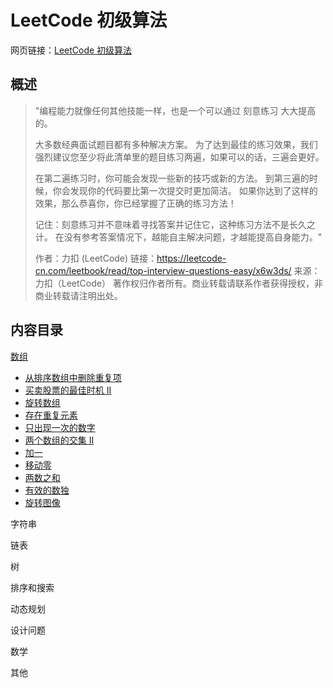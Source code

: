 # LeetCode 初级算法

网页链接：[LeetCode 初级算法](https://leetcode-cn.com/leetbook/read/top-interview-questions-easy/x6w3ds/)



## 概述

> "编程能力就像任何其他技能一样，也是一个可以通过 刻意练习 大大提高的。
>
> 大多数经典面试题目都有多种解决方案。 为了达到最佳的练习效果，我们强烈建议您至少将此清单里的题目练习两遍，如果可以的话，三遍会更好。
>
> 在第二遍练习时，你可能会发现一些新的技巧或新的方法。 到第三遍的时候，你会发现你的代码要比第一次提交时更加简洁。 如果你达到了这样的效果，那么恭喜你，你已经掌握了正确的练习方法！
>
> 记住：刻意练习并不意味着寻找答案并记住它，这种练习方法不是长久之计。 在没有参考答案情况下，越能自主解决问题，才越能提高自身能力。"
>
> 作者：力扣 (LeetCode)
> 链接：https://leetcode-cn.com/leetbook/read/top-interview-questions-easy/x6w3ds/
> 来源：力扣（LeetCode）
> 著作权归作者所有。商业转载请联系作者获得授权，非商业转载请注明出处。



## 内容目录

[数组](https://github.com/SLEEPYDOG77/LeetCode-Notes/tree/develop/Primary/1_Array)

- [从排序数组中删除重复项](https://github.com/SLEEPYDOG77/LeetCode-Notes/blob/develop/Primary/1_Array/notes/1_%E4%BB%8E%E6%8E%92%E5%BA%8F%E6%95%B0%E7%BB%84%E4%B8%AD%E5%88%A0%E9%99%A4%E9%87%8D%E5%A4%8D%E9%A1%B9.md)
- [买卖股票的最佳时机 II](https://github.com/SLEEPYDOG77/LeetCode-Notes/blob/develop/Primary/1_Array/notes/2_%E4%B9%B0%E5%8D%96%E8%82%A1%E7%A5%A8%E7%9A%84%E6%9C%80%E4%BD%B3%E6%97%B6%E6%9C%BA%202.md)
- [旋转数组](https://github.com/SLEEPYDOG77/LeetCode-Notes/blob/develop/Primary/1_Array/notes/3_%E6%97%8B%E8%BD%AC%E6%95%B0%E7%BB%84.md)
- [存在重复元素](https://github.com/SLEEPYDOG77/LeetCode-Notes/blob/develop/Primary/1_Array/notes/4_%E5%AD%98%E5%9C%A8%E9%87%8D%E5%A4%8D.md)
- [只出现一次的数字](https://github.com/SLEEPYDOG77/LeetCode-Notes/blob/develop/Primary/1_Array/notes/5_%E5%8F%AA%E5%87%BA%E7%8E%B0%E4%B8%80%E6%AC%A1%E7%9A%84%E6%95%B0%E5%AD%97.md)
- [两个数组的交集 II](https://github.com/SLEEPYDOG77/LeetCode-Notes/blob/develop/Primary/1_Array/notes/6_%E4%B8%A4%E4%B8%AA%E6%95%B0%E7%BB%84%E7%9A%84%E4%BA%A4%E9%9B%86%202.md)
- [加一](https://github.com/SLEEPYDOG77/LeetCode-Notes/blob/develop/Primary/1_Array/notes/7_%E5%8A%A0%E4%B8%80.md)
- [移动零](https://github.com/SLEEPYDOG77/LeetCode-Notes/blob/develop/Primary/1_Array/notes/8_%E7%A7%BB%E5%8A%A8%E9%9B%B6.md)
- [两数之和](https://github.com/SLEEPYDOG77/LeetCode-Notes/blob/develop/Primary/1_Array/notes/9_%E4%B8%A4%E6%95%B0%E4%B9%8B%E5%92%8C.md)
- [有效的数独](https://github.com/SLEEPYDOG77/LeetCode-Notes/blob/develop/Primary/1_Array/notes/10_%E6%9C%89%E6%95%88%E7%9A%84%E6%95%B0%E7%8B%AC.md)
- [旋转图像](https://github.com/SLEEPYDOG77/LeetCode-Notes/blob/develop/Primary/1_Array/notes/11_%E6%97%8B%E8%BD%AC%E5%9B%BE%E5%83%8F.md)

字符串

链表

树

排序和搜索

动态规划

设计问题

数学

其他

